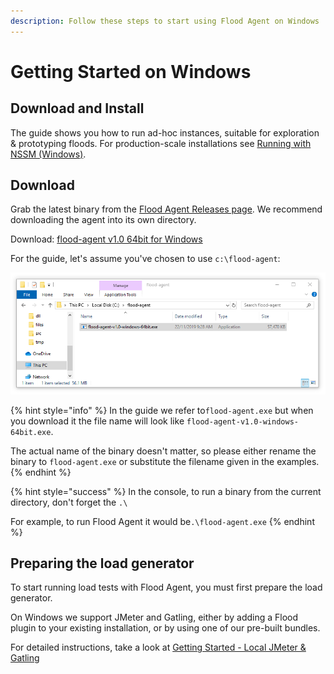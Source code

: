 ```yaml
---
description: Follow these steps to start using Flood Agent on Windows
---
```


# Getting Started on Windows

## Download and Install

The guide shows you how to run ad-hoc instances, suitable for exploration & prototyping floods. For production-scale installations see [Running with NSSM \(Windows\)](deployment/running-with-nssm-windows.md).

## Download

Grab the latest binary from the [Flood Agent Releases page](https://github.com/flood-io/flood-agent/releases/latest). We recommend downloading the agent into its own directory.

Download: [flood-agent v1.0 64bit for Windows](https://github.com/flood-io/flood-agent/releases/download/v1.0/flood-agent-v1.0-windows-64bit.exe)

For the guide, let's assume you've chosen to use `c:\flood-agent`:

![](.gitbook/assets/windows-flood-agent-download.png)

{% hint style="info" %}
In the guide we refer to`flood-agent.exe` but when you download it the file name will look like `flood-agent-v1.0-windows-64bit.exe`. 

The actual name of the binary doesn't matter, so please either rename the binary to `flood-agent.exe` or substitute the filename given in the examples.
{% endhint %}

{% hint style="success" %}
In the console, to run a binary from the current directory, don't forget the `.\`

For example, to run Flood Agent it would be`.\flood-agent.exe`
{% endhint %}

## Preparing the load generator

To start running load tests with Flood Agent, you must first prepare the load generator.

On Windows we support JMeter and Gatling, either by adding a Flood plugin to your existing installation, or by using one of our pre-built bundles.

For detailed instructions, take a look at [Getting Started - Local JMeter & Gatling](getting-started-local-jmeter-and-gatling.md)

